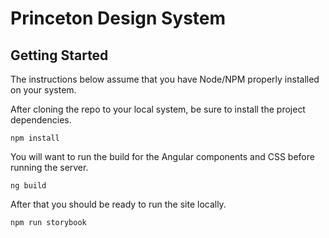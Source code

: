 # Princeton Design System

## Getting Started

The instructions below assume that you have Node/NPM properly installed on your system.

After cloning the repo to your local system, be sure to install the project dependencies.

```
npm install
```

You will want to run the build for the Angular components and CSS before running the server.

```
ng build
```

After that you should be ready to run the site locally.

```
npm run storybook
```
